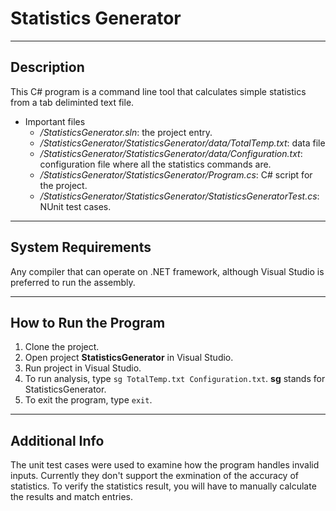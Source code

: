 # Statistics Generator
---
## Description
This C# program is a command line tool that calculates simple statistics from a tab deliminted text file.

- Important files
	- _/StatisticsGenerator.sln_: the project entry.
	- _/StatisticsGenerator/StatisticsGenerator/data/TotalTemp.txt_: data file
	- _/StatisticsGenerator/StatisticsGenerator/data/Configuration.txt_: configuration file where all the statistics commands are.
	- _/StatisticsGenerator/StatisticsGenerator/Program.cs_: C# script for the project.
	- _/StatisticsGenerator/StatisticsGenerator/StatisticsGeneratorTest.cs_: NUnit test cases.
---

## System Requirements
Any compiler that can operate on .NET framework, although Visual Studio is preferred to run the assembly.

---

## How to Run the Program
1. Clone the project.
2. Open project **StatisticsGenerator** in Visual Studio.
3. Run project in Visual Studio.
4. To run analysis, type `sg TotalTemp.txt Configuration.txt`. **sg** stands for StatisticsGenerator.
5. To exit the program, type `exit`.

---

## Additional Info
The unit test cases were used to examine how the program handles invalid inputs. Currently they don't support the exmination of the accuracy of statistics. To verify the statistics result, you will have to manually calculate the results and match entries.

